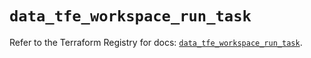 # `data_tfe_workspace_run_task`

Refer to the Terraform Registry for docs: [`data_tfe_workspace_run_task`](https://registry.terraform.io/providers/hashicorp/tfe/0.68.0/docs/data-sources/workspace_run_task).
